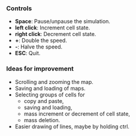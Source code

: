 
### Controls
- **Space**: Pause/unpause the simulation.
- **left click**: Increment cell state.
- **right click**: Decrement cell state.
- **+**: Double the speed.
- **-**: Halve the speed.
- **ESC**: Quit.

### Ideas for improvement
- Scrolling and zooming the map.
- Saving and loading of maps.
- Selecting groups of cells for
    - copy and paste,
    - saving and loading,
    - mass increment or decrement of cell state,
    - mass deletion.
- Easier drawing of lines, maybe by holding ctrl.
